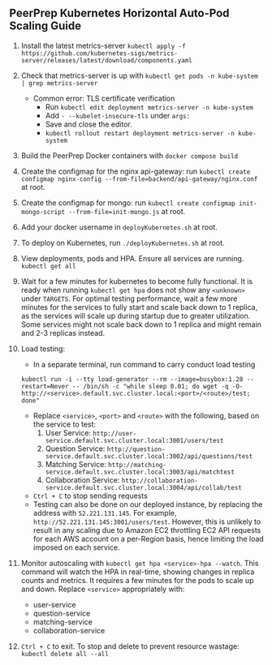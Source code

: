 ## PeerPrep Kubernetes Horizontal Auto-Pod Scaling Guide

1. Install the latest metrics-server
`kubectl apply -f https://github.com/kubernetes-sigs/metrics-server/releases/latest/download/components.yaml`

2. Check that metrics-server is up with `kubectl get pods -n kube-system | grep metrics-server`
    * Common error: TLS certificate verification
      * Run `kubectl edit deployment metrics-server -n kube-system`
      * Add `- --kubelet-insecure-tls` under `args:`
      * Save and close the editor.
      * `kubectl rollout restart deployment metrics-server -n kube-system`

3. Build the PeerPrep Docker containers with `docker compose build`
4. Create the configmap for the nginx api-gateway: run `kubectl create configmap nginx-config --from-file=backend/api-gateway/nginx.conf` at root.
5. Create the configmap for mongo: run `kubectl create configmap init-mongo-script --from-file=init-mongo.js` at root.
6. Add your docker username in `deployKubernetes.sh` at root.
7. To deploy on Kubernetes, run `./deployKubernetes.sh` at root.
8. View deployments, pods and HPA. Ensure all services are running. `kubectl get all`
9. Wait for a few minutes for kubernetes to become fully functional. It is ready when running `kubectl get hpa` does not show any `<unknown>` under `TARGETS`. For optimal testing performance, wait a few more minutes for the services to fully start and scale back down to 1 replica, as the services will scale up during startup due to greater utilization. Some services might not scale back down to 1 replica and might remain and 2-3 replicas instead.
10. Load testing: 
    * In a separate terminal, run command to carry conduct load testing
    ```
    kubectl run -i --tty load-generator --rm --image=busybox:1.28 --restart=Never -- /bin/sh -c "while sleep 0.01; do wget -q -O- http://<service>.default.svc.cluster.local:<port>/<route>/test; done"
    ```
    * Replace `<service>`, `<port>` and `<route>` with the following, based on the service to test:
      1. User Service: `http://user-service.default.svc.cluster.local:3001/users/test`
      2. Question Service: `http://question-service.default.svc.cluster.local:3002/api/questions/test`
      3. Matching Service: `http://matching-service.default.svc.cluster.local:3003/api/matchtest`
      4. Collaboration Service: `http://collaboration-service.default.svc.cluster.local:3004/api/collab/test`
    * `Ctrl + C` to stop sending requests
    * Testing can also be done on our deployed instance, by replacing the address with `52.221.131.145`. For example, `http://52.221.131.145:3001/users/test`. However, this is unlikely to result in any scaling due to Amazon EC2 throttling EC2 API requests for each AWS account on a per-Region basis, hence limiting the load imposed on each service.

11. Monitor autoscaling with `kubectl get hpa <service>-hpa --watch`. This command will watch the HPA in real-time, showing changes in replica counts and metrics. It requires a few minutes for the pods to scale up and down. Replace `<service>` appropriately with:
    * user-service
    * question-service
    * matching-service
    * collaboration-service

12. `Ctrl + C` to exit. To stop and delete to prevent resource wastage: `kubectl delete all --all`
